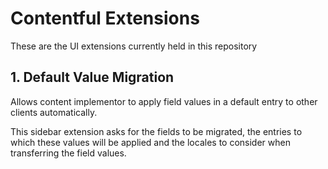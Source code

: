 # Contentful Extensions

These are the UI extensions currently held in this repository

## 1. Default Value Migration

Allows content implementor to apply field values in a default entry to other clients automatically.  

This sidebar extension asks for the fields to be migrated, the entries to which these values will be applied and the locales to consider when transferring the field values. 
